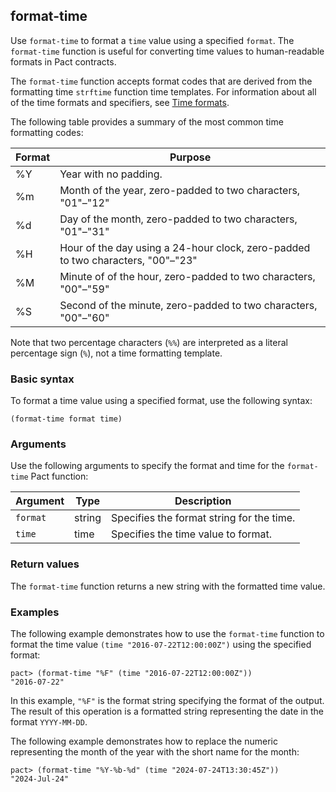 ## format-time

Use `format-time` to format a `time` value using a specified `format`.
The `format-time` function is useful for converting time values to human-readable formats in Pact contracts.

The `format-time` function accepts format codes that are derived from the formatting time `strftime` function time templates.
For information about all of the time formats and specifiers, see [Time formats](/pact-5/time/time-functions#time-formats).

The following table provides a summary of the most common time formatting codes:

| Format | Purpose |
| --- | --- |
| %Y | Year with no padding. |
| %m | Month of the year, zero-padded to two characters, "01"–"12" |
| %d | Day of the month, zero-padded to two characters, "01"–"31" |
| %H | Hour of the day using a 24-hour clock, zero-padded to two characters, "00"–"23" |
| %M | Minute of of the hour, zero-padded to two characters, "00"–"59" |
| %S | Second of the minute, zero-padded to two characters, "00"–"60" |

Note that two percentage characters (`%%`) are interpreted as a literal percentage sign (`%`), not a time formatting template.

### Basic syntax

To format a time value using a specified format, use the following syntax:

```pact
(format-time format time)
```

### Arguments

Use the following arguments to specify the format and time for the `format-time` Pact function:

| Argument | Type | Description |
|--------- |------|------------ |
| `format` | string | Specifies the format string for the time. |
| `time` | time | Specifies the time value to format. |

### Return values

The `format-time` function returns a new string with the formatted time value.

### Examples

The following example demonstrates how to use the `format-time` function to format the time value `(time "2016-07-22T12:00:00Z")` using the specified format:

```pact
pact> (format-time "%F" (time "2016-07-22T12:00:00Z"))
"2016-07-22"
```

In this example, `"%F"` is the format string specifying the format of the output.
The result of this operation is a formatted string representing the date in the format `YYYY-MM-DD`. 

The following example demonstrates how to replace the numeric representing the month of the year with the short name for the month:

```pact
pact> (format-time "%Y-%b-%d" (time "2024-07-24T13:30:45Z"))
"2024-Jul-24"
```
